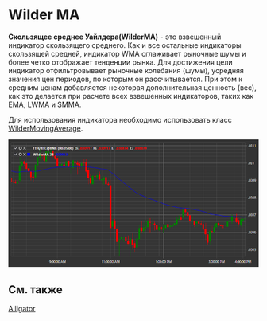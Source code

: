# Wilder MA

**Скользящее среднее Уайлдера(WilderMA)** \- это взвешенный индикатор скользящего среднего. Как и все остальные индикаторы скользящей средней, индикатор WMA сглаживает рыночные шумы и более четко отображает тенденции рынка. Для достижения цели индикатор отфильтровывает рыночные колебания (шумы), усредняя значения цен периодов, по которым он рассчитывается. При этом к средним ценам добавляется некоторая дополнительная ценность (вес), как это делается при расчете всех взвешенных индикаторов, таких как EMA, LWMA и SMMA.

Для использования индикатора необходимо использовать класс [WilderMovingAverage](../api/StockSharp.Algo.Indicators.WilderMovingAverage.html). 

![IndicatorWilderMovingAverage](../images/IndicatorWilderMovingAverage.png)

## См. также

[Alligator](IndicatorAlligator.md)
